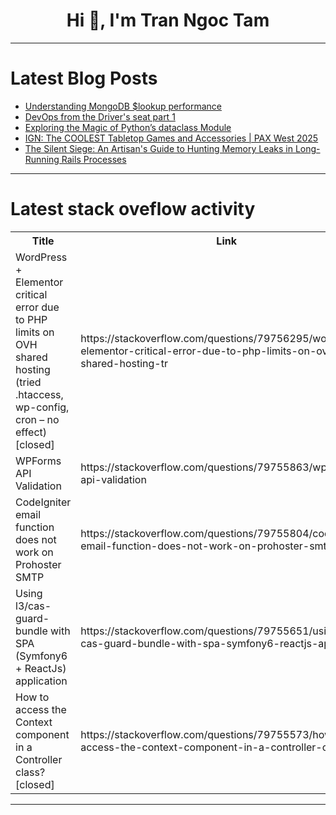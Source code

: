<h1 align="center">Hi 👋, I'm Tran Ngoc Tam</h1>

---

# Latest Blog Posts 
<!-- BLOG-POST-LIST:START -->
- [Understanding MongoDB $lookup performance](https://dev.to/lusqua/understanding-mongodb-lookup-performance-1l15)
- [DevOps from the Driver&#39;s seat part 1](https://dev.to/robert_scott_339c35174a4d/devops-from-the-drivers-seat-part-1-k60)
- [Exploring the Magic of Python’s dataclass Module](https://dev.to/alvisonhunter/exploring-the-magic-of-pythons-dataclass-module-20mf)
- [IGN: The COOLEST Tabletop Games and Accessories | PAX West 2025](https://dev.to/gg_news/ign-the-coolest-tabletop-games-and-accessories-pax-west-2025-4fc0)
- [The Silent Siege: An Artisan&#39;s Guide to Hunting Memory Leaks in Long-Running Rails Processes](https://dev.to/alex_aslam/the-silent-siege-an-artisans-guide-to-hunting-memory-leaks-in-long-running-rails-processes-19c4)
<!-- BLOG-POST-LIST:END -->

---

# Latest stack oveflow activity
<table>
  <tr><th>Title</th><th>Link</th></tr>
  <!-- STACKOVERFLOW:START --><tr><td>WordPress + Elementor critical error due to PHP limits on OVH shared hosting &lpar;tried .htaccess, wp-config, cron – no effect&rpar; [closed]</td><td>https://stackoverflow.com/questions/79756295/wordpress-elementor-critical-error-due-to-php-limits-on-ovh-shared-hosting-tr</td></tr><tr><td>WPForms API Validation</td><td>https://stackoverflow.com/questions/79755863/wpforms-api-validation</td></tr><tr><td>CodeIgniter email function does not work on Prohoster SMTP</td><td>https://stackoverflow.com/questions/79755804/codeigniter-email-function-does-not-work-on-prohoster-smtp</td></tr><tr><td>Using l3/cas-guard-bundle with SPA &lpar;Symfony6 + ReactJs&rpar; application</td><td>https://stackoverflow.com/questions/79755651/using-l3-cas-guard-bundle-with-spa-symfony6-reactjs-application</td></tr><tr><td>How to access the Context component in a Controller class? [closed]</td><td>https://stackoverflow.com/questions/79755573/how-to-access-the-context-component-in-a-controller-class</td></tr><!-- STACKOVERFLOW:END -->
</table>

---


